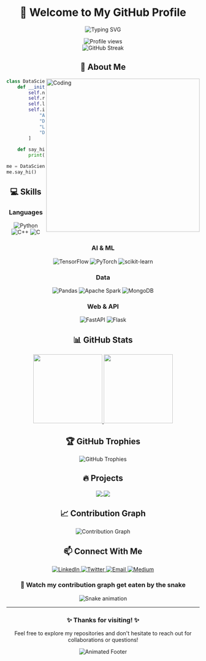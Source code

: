 # <div align="center">👋 Welcome to My GitHub Profile</div>

<div align="center">
  
  ![Typing SVG](https://readme-typing-svg.herokuapp.com?font=Fira+Code&pause=1000&color=2986CC&center=true&vCenter=true&width=435&lines=Machine+Learning+Engineer;Data+Scientist;Problem+Solver;AI+Enthusiast)
  
  <img src="https://komarev.com/ghpvc/?username=yourusername&style=flat-square&color=blue" alt="Profile views"/>

</div>

<div align="center">
  <img src="https://github-readme-streak-stats.herokuapp.com/?user=bensbehChaimae&theme=tokyonight" alt="GitHub Streak"/>
</div>

## <div align="center">🚀 About Me</div>

<img align="right" alt="Coding" width="400" src="https://media.giphy.com/media/v1.Y2lkPTc5MGI3NjExNzlyNG05YWV2MGY5NzNwaTFsZmF4dWVoYzF1dDJhdjVqM3V5enN4YiZlcD12MV9pbnRlcm5hbF9naWZfYnlfaWQmY3Q9Zw/qgQUggAC3Pfv687qPC/giphy.gif">

```python
class DataScientist:
    def __init__(self):
        self.name = "Your Name"
        self.role = "Machine Learning Engineer"
        self.language_spoken = ["en_US", "fr_FR", "es_ES"]
        self.interests = [
            "Artificial Intelligence", 
            "Deep Learning", 
            "Large Language Models",
            "Data Analysis"
        ]
    
    def say_hi(self):
        print("Thanks for visiting my GitHub! Let's connect and build amazing AI solutions together!")

me = DataScientist()
me.say_hi()
```

## <div align="center">💻 Skills</div>

<div align="center">
  
  ### Languages
  ![Python](https://img.shields.io/badge/Python-3776AB?style=for-the-badge&logo=python&logoColor=white)
  ![C++](https://img.shields.io/badge/C++-00599C?style=for-the-badge&logo=c%2B%2B&logoColor=white)
  ![C](https://img.shields.io/badge/C-A8B9CC?style=for-the-badge&logo=c&logoColor=black)
  
  ### AI & ML
  ![TensorFlow](https://img.shields.io/badge/TensorFlow-FF6F00?style=for-the-badge&logo=tensorflow&logoColor=white)
  ![PyTorch](https://img.shields.io/badge/PyTorch-EE4C2C?style=for-the-badge&logo=pytorch&logoColor=white)
  ![scikit-learn](https://img.shields.io/badge/scikit--learn-F7931E?style=for-the-badge&logo=scikit-learn&logoColor=white)
  
  ### Data
  ![Pandas](https://img.shields.io/badge/Pandas-150458?style=for-the-badge&logo=pandas&logoColor=white)
  ![Apache Spark](https://img.shields.io/badge/Apache%20Spark-E25A1C?style=for-the-badge&logo=apache-spark&logoColor=white)
  ![MongoDB](https://img.shields.io/badge/MongoDB-47A248?style=for-the-badge&logo=mongodb&logoColor=white)
  
  ### Web & API
  ![FastAPI](https://img.shields.io/badge/FastAPI-009688?style=for-the-badge&logo=fastapi&logoColor=white)
  ![Flask](https://img.shields.io/badge/Flask-000000?style=for-the-badge&logo=flask&logoColor=white)
  
</div>

## <div align="center">📊 GitHub Stats</div>

<div align="center">
  <a href="https://github.com/yourusername">
    <img height="180em" src="https://github-readme-stats.vercel.app/api?username=yourusername&show_icons=true&theme=tokyonight&include_all_commits=true&count_private=true"/>
    <img height="180em" src="https://github-readme-stats.vercel.app/api/top-langs/?username=yourusername&layout=compact&langs_count=7&theme=tokyonight"/>
  </a>
</div>

## <div align="center">🏆 GitHub Trophies</div>

<div align="center">
  <img src="https://github-profile-trophy.vercel.app/?username=yourusername&theme=tokyonight&no-frame=false&no-bg=true&margin-w=4" alt="GitHub Trophies"/>
</div>

## <div align="center">🔥 Projects</div>

<div align="center">
  <a href="https://github.com/yourusername/project1">
    <img align="center" src="https://github-readme-stats.vercel.app/api/pin/?username=yourusername&repo=project1&theme=tokyonight" />
  </a>
  <a href="https://github.com/yourusername/project2">
    <img align="center" src="https://github-readme-stats.vercel.app/api/pin/?username=yourusername&repo=project2&theme=tokyonight" />
  </a>
</div>

## <div align="center">📈 Contribution Graph</div>

<div align="center">
  <img src="https://github-readme-activity-graph.vercel.app/graph?username=yourusername&theme=tokyo-night" alt="Contribution Graph"/>
</div>

## <div align="center">📫 Connect With Me</div>

<div align="center">
  <a href="https://linkedin.com/in/yourlinkedin" target="_blank">
    <img src="https://img.shields.io/badge/LinkedIn-0077B5?style=for-the-badge&logo=linkedin&logoColor=white" alt="LinkedIn"/>
  </a>
  <a href="https://twitter.com/yourtwitter" target="_blank">
    <img src="https://img.shields.io/badge/Twitter-1DA1F2?style=for-the-badge&logo=twitter&logoColor=white" alt="Twitter"/>
  </a>
  <a href="mailto:your.email@example.com" target="_blank">
    <img src="https://img.shields.io/badge/Email-D14836?style=for-the-badge&logo=gmail&logoColor=white" alt="Email"/>
  </a>
  <a href="https://medium.com/@yourusername" target="_blank">
    <img src="https://img.shields.io/badge/Medium-12100E?style=for-the-badge&logo=medium&logoColor=white" alt="Medium"/>
  </a>
</div>

<div align="center">
  
  ### 🐍 Watch my contribution graph get eaten by the snake
  
  ![Snake animation](https://github.com/yourusername/yourusername/blob/output/github-contribution-grid-snake.svg)
  
</div>

---

<div align="center">
  <h3>✨ Thanks for visiting! ✨</h3>
  <p>Feel free to explore my repositories and don't hesitate to reach out for collaborations or questions!</p>
  
  ![Animated Footer](https://capsule-render.vercel.app/api?type=waving&color=gradient&height=100&section=footer)
</div>